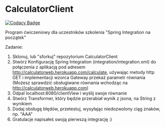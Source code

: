 # CalculatorClient
[![Codacy Badge](https://api.codacy.com/project/badge/Grade/f86ddbf64a8242b9b25e74a72a045509)](https://www.codacy.com/app/bartlomiej.gora/CalculatorClient?utm_source=github.com&amp;utm_medium=referral&amp;utm_content=bartlomiej-gora/CalculatorClient&amp;utm_campaign=Badge_Grade)

Program ćwiczeniowy dla uczestników szkolenia "Spring Integration na początek"

Zadanie:

1. Sklonuj, lub "sforkuj" repozytorium CalculatorClient
2. Stwórz Konfigurację Spring Integration (integration/integration.xml) do połączenia 
z aplikacją pod adresem http://calculatorweb.herokuapp.com/calculate, używając metody http GET i implementacji wzorca Gateway przekaż
parametr równania
(Możesz sprawdzić obsługiwane równania wchodząc na http://calculatorweb.herokuapp.com)
3. Odpal localhost:8080/clientView i wyślij swoje równanie
4. Stwórz Transformer, który będzie przerabiał wynik z jsona, na String z wynikiem
5. Dodaj obsługę błędów, przetestuj, wysyłając niedozwolony ciąg znaków, np. "AAA"
6. Gratulacje napisałeś swoją pierwszą integrację :)
